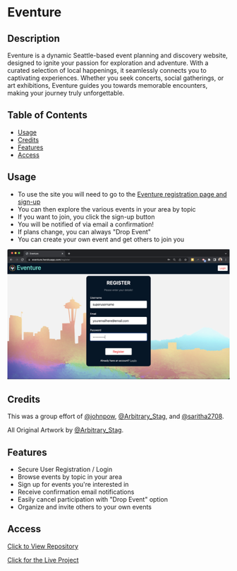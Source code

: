 # Eventure

## Description
Eventure is a dynamic Seattle-based event planning and discovery website, designed to ignite your passion for exploration and adventure. With a curated selection of local happenings, it seamlessly connects you to captivating experiences. Whether you seek concerts, social gatherings, or art exhibitions, Eventure guides you towards memorable encounters, making your journey truly unforgettable.

## Table of Contents
- [Usage](#usage)
- [Credits](#credits)
- [Features](#features)
- [Access](#access)

## Usage
- To use the site you will need to go to the [Eventure registration page and sign-up](https://eventure.herokuapp.com/register)
- You can then explore the various events in your area by topic
- If you want to join, you click the sign-up button
- You will be notified of via email a confirmation!
- If plans change, you can always "Drop Event"
- You can create your own event and get others to join you

![user experience](./public/images/mainpage.png)


## Credits
This was a group effort of [@johnpow](https://github.com/johnpow), [@Arbitrary_Stag](https://github.com/Arbitrary-Stag), and [@saritha2708](https://github.com/saritha2708).

All Original Artwork by [@Arbitrary_Stag](https://github.com/Arbitrary-Stag).

## Features
- Secure User Registration / Login
- Browse events by topic in your area
- Sign up for events you're interested in
- Receive confirmation email notifications
- Easily cancel participation with "Drop Event" option
- Organize and invite others to your own events

## Access
[Click to View Repository](https://github.com/johnpow/eventure)

[Click for the Live Project](https://eventure.herokuapp.com/)

